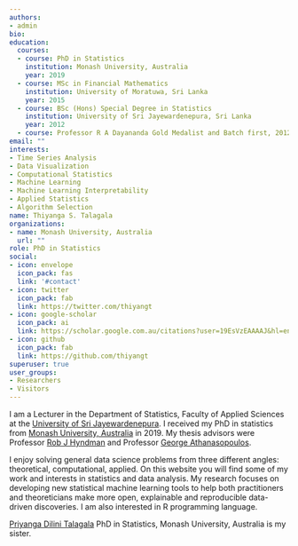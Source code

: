 ```yaml
---
authors:
- admin
bio: 
education:
  courses:
  - course: PhD in Statistics
    institution: Monash University, Australia
    year: 2019
  - course: MSc in Financial Mathematics
    institution: University of Moratuwa, Sri Lanka
    year: 2015
  - course: BSc (Hons) Special Degree in Statistics
    institution: University of Sri Jayewardenepura, Sri Lanka
    year: 2012
  - course: Professor R A Dayananda Gold Medalist and Batch first, 2012
email: ""
interests:
- Time Series Analysis
- Data Visualization
- Computational Statistics
- Machine Learning
- Machine Learning Interpretability
- Applied Statistics
- Algorithm Selection
name: Thiyanga S. Talagala
organizations:
- name: Monash University, Australia
  url: ""
role: PhD in Statistics
social:
- icon: envelope
  icon_pack: fas
  link: '#contact'
- icon: twitter
  icon_pack: fab
  link: https://twitter.com/thiyangt
- icon: google-scholar
  icon_pack: ai
  link: https://scholar.google.com.au/citations?user=19EsVzEAAAAJ&hl=en&oi=ao
- icon: github
  icon_pack: fab
  link: https://github.com/thiyangt
superuser: true
user_groups:
- Researchers
- Visitors
---
```



I am a Lecturer in the Department of Statistics, Faculty of Applied Sciences at the [University of Sri Jayewardenepura](http://science.sjp.ac.lk/). I received my PhD in statistics from [Monash University, Australia](https://www.monash.edu/) in 2019. My thesis advisors were Professor [Rob J Hyndman](https://robjhyndman.com/hyndsight/) and Professor [George Athanasopoulos](https://research.monash.edu/en/persons/george-athanasopoulos). 

I enjoy solving general data science problems from three different angles: theoretical, computational, applied. On this website you will find some of my work and interests in statistics and data analysis. My research focuses on developing new statistical machine learning tools to help both practitioners and theoreticians make more open, explainable and reproducible data-driven discoveries. I am also interested in R programming language.

[Priyanga Dilini Talagala](https://prital.netlify.com/)  PhD in Statistics, Monash University, Australia is my sister.
